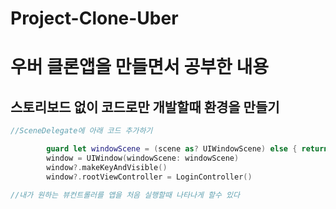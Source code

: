 # Project-Clone-Uber
# 우버 클론앱을 만들면서 공부한 내용

## 스토리보드 없이 코드로만 개발할때 환경을 만들기
```swift
//SceneDelegate에 아래 코드 추가하기

        guard let windowScene = (scene as? UIWindowScene) else { return }
        window = UIWindow(windowScene: windowScene)
        window?.makeKeyAndVisible()
        window?.rootViewController = LoginController()

//내가 원하는 뷰컨트롤러를 앱을 처음 실행할때 나타나게 할수 있다
```
